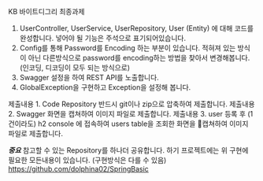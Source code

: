 KB 바이트디그리 최종과제

1. UserController, UserService, UserRepository, User (Entity) 에 대해 코드를 완성합니다. 넣어야 될 기능은 주석으로 표기되어있습니다.
2. Config를 통해 Password를 Encoding 하는 부분이 있습니다. 적혀져 있는 방식이 아닌 다른방식으로 password를 encoding하는 방법을 찾아서 변경해봅니다.(인코딩, 디코딩이 모두 되는 방식으로)
3. Swagger 설정을 하여 REST API를 노출합니다.
4. GlobalException을 구현하고 Exception을 설정해 봅니다.

제출내용 1. Code Repository 반드시 git이나 zip으로 압축하여 제출합니다.
제출내용 2. Swagger 화면을 캡쳐하여 이미지 파일로 제출합니다. 
제출내용 3. user 등록 후 (1건이라도) h2 console 에 접속하여 users table을 조회한 화면을 캡쳐하여 이미지 파일로 제출합니다. 

***중요***
참고할 수 있는 Repository를 하나더 공유합니다. 하기 프로젝트에는 위 구현에 필요한 모든내용이 있습니다. (구현방식은 다를 수 있음)
https://github.com/dolphina02/SpringBasic 
